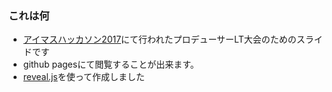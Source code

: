 ### これは何
- [アイマスハッカソン2017](https://imas.connpass.com/event/70592/)にて行われたプロデューサーLT大会のためのスライドです
- github pagesにて閲覧することが出来ます。
- [reveal.js](https://github.com/hakimel/reveal.js/)を使って作成しました
